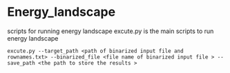 # Energy_landscape
scripts for running energy landscape 
excute.py is the main scripts to run energy landscape
```
excute.py --target_path <path of binarized input file and rownames.txt> --binarized_file <file name of binarized input file > --save_path <the path to store the results >
```
